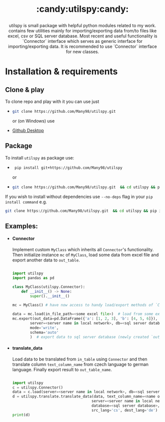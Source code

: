 <h1><p align="center">:candy:utilspy:candy:</p></h1>

<p align="center">utilspy is small package with helpful python modules related to my work. contains few utilities mainly for importing/exporting data from/to files like excel, csv or SQL server database.
    Most recent and useful functionality is `Connector` interface which serves as generic interface for importing/exporting data.
    It is recommended to use `Connector` interface for new classes.</p>



# Installation & requirements

## Clone & play
To clone repo and play with it you can use just

-   ```bash
    git clone https://github.com/Many98/utilspy.git 
    ```

    or (on Windows) use

-   [Github Desktop](https://desktop.github.com/)


## Package
To install `utilspy` as package use:

-  ```bash
    pip install git+https://github.com/Many98/utilspy
    ```

    or 

-   ```bash
    git clone https://github.com/Many98/utilspy.git  && cd utilspy && pip install -e .
    ```

If you wish to install without dependencies
use `--no-deps` flag in your `pip install command`
e.g.

```bash
git clone https://github.com/Many98/utilspy.git  && cd utilspy && pip install --no-deps -e .
```



## Examples:

* #### Connector
    Implement custom `MyClass` which inherits all `Connector`'s functionality.
    Then initialize instance `mc` of `MyClass`, load some data from excel file and export
    another data to `out_table`.

    ```python

    import utilspy
    import pandas as pd

    class MyClass(utilspy.Connector):
        def __init__() -> None:
            super().__init__()
            
    mc = MyClass() # have now access to handy load/export methods of `Connector`

    data = mc.load(in_file_path=<some excel file>)  # load from some excel file
    mc.export(out_data=pd.DataFrame({'a': [1, 2, 3], 'b': [4, 5, 6]}),
            server=<server name in local network>, db=<sql server database>, out_table=<output table name>,
            mode='write',
            schema='auto' 
            )  # export data to sql server database (newly created `out_table`) and infer schema from data

    ```
* #### translate_data
    Load data to be translated from `in_table` using `Connector` and then translate column `text_column_name` from czech language to
    german language. Finally export result to `out_table_name`.

    ```python

    import utilspy
    c = utilspy.Connector()
    data = c.load(server=<server name in local network>, db=<sql server database>, in_table=<input table name>)
    d = utilspy.translate.translate_data(data, text_column_name=<name of column where are stored texts to be translated>, 
                                        server=<server name in local network>,
                                        database=<sql server database>, out_table_name=<output table name>,
                                        src_lang='cs', dest_lang='de')
    print(d)

    ```
